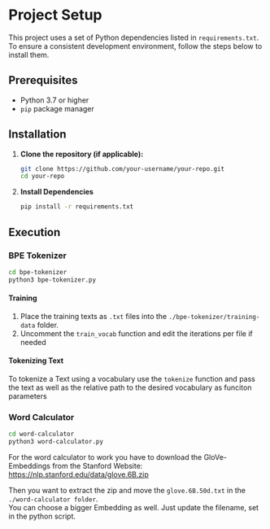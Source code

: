 # Project Setup

This project uses a set of Python dependencies listed in `requirements.txt`. To ensure a consistent development environment, follow the steps below to install them.

## Prerequisites

- Python 3.7 or higher
- `pip` package manager

## Installation

1. **Clone the repository (if applicable):**

   ```bash
   git clone https://github.com/your-username/your-repo.git
   cd your-repo

2. **Install Dependencies**
    ```bash
    pip install -r requirements.txt
    ```

## Execution
### BPE Tokenizer
```bash
cd bpe-tokenizer
python3 bpe-tokenizer.py
```

#### Training
1. Place the training texts as `.txt` files into the `./bpe-tokenizer/training-data` folder.
2. Uncomment the `train_vocab` function and edit the iterations per file if needed

#### Tokenizing Text
To tokenize a Text using a vocabulary use the `tokenize` function and pass the text as well as the relative path to the desired vocabulary as funciton parameters

### Word Calculator
```bash
cd word-calculator
python3 word-calculator.py
```

For the word calculator to work you have to download the GloVe-Embeddings from the Stanford Website:
https://nlp.stanford.edu/data/glove.6B.zip

Then you want to extract the zip and move the `glove.6B.50d.txt` in the `./word-calculator folder`.\
You can choose a bigger Embedding as well. Just update the filename, set in the python script.
